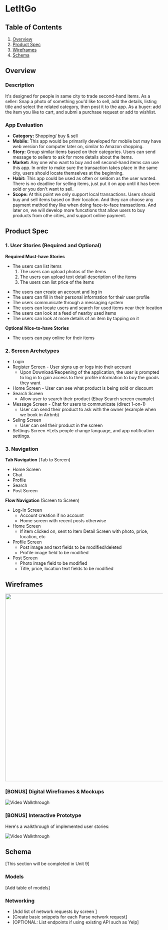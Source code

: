 # LetItGo

## Table of Contents
1. [Overview](#Overview)
1. [Product Spec](#Product-Spec)
1. [Wireframes](#Wireframes)
2. [Schema](#Schema)

## Overview
### Description
It's designed for people in same city to trade second-hand items. As a seller: Snap a photo of something you'd like to sell, add the details, listing title and select the related category, then post it to the app. As a buyer: add the item you like to cart, and submi a purchase request or add to wishlist.

### App Evaluation
- **Category:** Shopping/ buy & sell
- **Mobile:** This app would be primarily developed for mobile but may have web version for computer later on, similar to Amazon shopping.
- **Story:** Group similar items based on their categories. Users can send message to sellers to ask for more details about the items.
- **Market:** Any one who want to buy and sell second-hand items can use this app. In order to make sure the transaction takes place in the same city, users should locate themselves at the beginning.
- **Habit:** This app could be used as often or seldom as the user wanted. There is no deadline for selling items, just put it on app until it has been sold or you don't want to sell.
- **Scope:** At this point we only support local transactions. Users should buy and sell items based on their location. And they can choose any payment method they like when doing face-to-face transactions. And later on, we will develop more funcstions that allow users to buy products from othe cities, and support online payment.

## Product Spec

### 1. User Stories (Required and Optional)

**Required Must-have Stories**



+ The users can list items
  1. The users can upload photos of the items
  2. The users can upload text detail description of the items 
  3. The users can list price of the items 
* The users can create an account and log in 
* The users can fill in their personal information for their user profile
* The users communicate through a messaging system 
* The users can locate users and search for used items near their location 
* The users can look at a feed of nearby used items 
* The users can look at more details of an item by tapping on it

**Optional Nice-to-have Stories**

* The users can pay online for their items

### 2. Screen Archetypes

* Login 
* Register Screen - User signs up or logs into their account
   * Upon Download/Reopening of the application, the user is prompted to log in to gain access to their profile information to buy the goods they want
* Home Screen - User can see what product is being sold or discount
* Search Screen
    * Allow user to search their product (Ebay Search screen example)
* Message Screen - Chat for users to communicate (direct 1-on-1)
    * User can send their product to ask with the owner (example when we book in Airbnb)
* Seling Screen
    * User can sell their product in the screen
* Settings Screen
    *Lets people change language, and app notification settings.

### 3. Navigation

**Tab Navigation** (Tab to Screen)

* Home Screen
* Chat
* Profile
* Search
* Post Screen

**Flow Navigation** (Screen to Screen)

* Log-In Screen
   * Account creation if no account
   * Home screen with recent posts otherwise
* Home Screen
   * If item clicked on, sent to Item Detail Screen with photo, price, location, etc
* Profile Screen
   * Post image and text fields to be modified/deleted
   * Profile image field to be modified
* Post Screen
   * Photo image field to be modified
   * Title, price, location text fields to be modified

## Wireframes
<img src="https://github.com/CodePath-ios-group9-project/CodePath-ios-project/blob/main/Wireframes/Wireframes.jpg" width=600>

### [BONUS] Digital Wireframes & Mockups
<img src='https://github.com/CodePath-ios-group9-project/CodePath-ios-project/blob/main/Wireframes/Welcome%20Screen.png' title='Video Walkthrough' width='' alt='Video Walkthrough' />

### [BONUS] Interactive Prototype

Here's a walkthrough of implemented user stories:

<img src='http://g.recordit.co/laPGNnBspN.gif' title='Video Walkthrough' width='' alt='Video Walkthrough' />

## Schema 
[This section will be completed in Unit 9]
### Models
[Add table of models]
### Networking
- [Add list of network requests by screen ]
- [Create basic snippets for each Parse network request]
- [OPTIONAL: List endpoints if using existing API such as Yelp]
